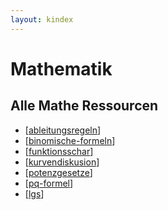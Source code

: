 ```yaml
---
layout: kindex
---
```


# Mathematik
## Alle Mathe Ressourcen
- [[ableitungsregeln]]
- [[binomische-formeln]]
- [[funktionsschar]]
- [[kurvendiskusion]]
- [[potenzgesetze]]
- [[pq-formel]]
- [[lgs]]

[//begin]: # "Autogenerated link references for markdown compatibility"
[ableitungsregeln]: notes/ableitungsregeln.md "Ableitungsregeln"
[binomische-formeln]: notes/binomische-formeln.md "Binomische Formeln"
[funktionsschar]: notes/funktionsschar.md "Funktionsschar"
[kurvendiskusion]: notes/kurvendiskusion.md "Kurvendiskusion"
[potenzgesetze]: notes/potenzgesetze.md "Potenzgesetze"
[pq-formel]: notes/pq-formel.md "PQ-Formel"
[lgs]: notes/lgs.md "Lineare Gleichungssysteme"
[//end]: # "Autogenerated link references"